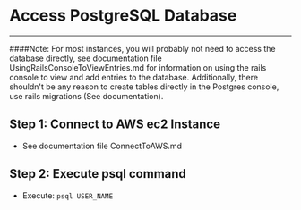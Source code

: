 # Access PostgreSQL Database
----------------------------------------------------------------------------------

####Note: For most instances, you will probably not need to access the database directly, see documentation file UsingRailsConsoleToViewEntries.md for information on using the rails console to view and add entries to the database. Additionally, there shouldn't be any reason to create tables directly in the Postgres console, use rails migrations (See documentation).

## Step 1: Connect to AWS ec2 Instance
- See documentation file ConnectToAWS.md

## Step 2: Execute psql command
- Execute: `psql USER_NAME`
